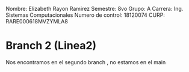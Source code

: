 Nombre: Elizabeth Rayon Ramirez
Semestre: 8vo
Grupo: A
Carrera: Ing. Sistemas Computacionales
Numero de control: 18120074
CURP: RARE000618MVZYMLA8


# Branch 2 (Linea2)
Nos encontramos en el segundo branch , no estamos en el main